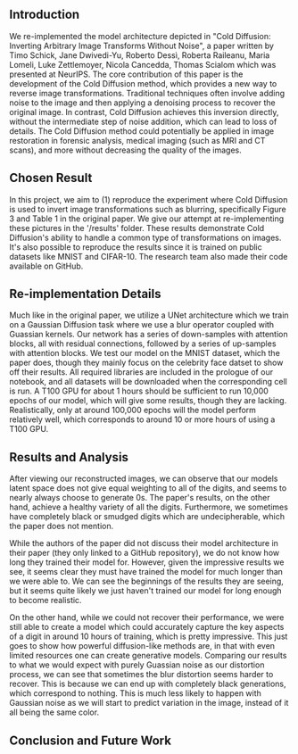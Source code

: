 ## Introduction 
We re-implemented the model architecture depicted in "Cold Diffusion: Inverting Arbitrary Image Transforms Without Noise", a paper written by Timo Schick, Jane Dwivedi-Yu, Roberto Dessì, Roberta Raileanu, Maria Lomeli, Luke
Zettlemoyer, Nicola Cancedda, Thomas Scialom which was presented at NeurIPS. The core contribution of this paper is the development of the Cold Diffusion method, which provides a new way to reverse image transformations. Traditional techniques often involve adding noise to the image and then applying a denoising process to recover the original image. In contrast, Cold Diffusion achieves this inversion directly, without the intermediate step of noise addition, which can lead to loss of details. The Cold Diffusion method could potentially be applied in image restoration in forensic analysis, medical imaging (such as MRI and CT scans), and more without decreasing the quality of the images.

## Chosen Result
In this project, we aim to (1) reproduce the experiment where Cold Diffusion is used to invert image transformations such as blurring, specifically Figure 3 and Table 1 in the original paper. We give our attempt at re-implementing these pictures in the '/results' folder. These results demonstrate Cold Diffusion's ability to handle a common type of transformations on images. It's also possible to reproduce the results since it is trained on public datasets like MNIST and CIFAR-10. The research team also made their code available on GitHub.

## Re-implementation Details
Much like in the original paper, we utilize a UNet architecture which we train on a Gaussian Diffusion task where we use a blur operator coupled with Guassian kernels. Our network has a series of down-samples with attention blocks, all with residual connections, followed by a series of up-samples with attention blocks. We test our model on the MNIST dataset, which the paper does, though they mainly focus on the celebrity face datset to show off their results. All required libraries are included in the prologue of our notebook, and all datasets will be downloaded when the corresponding cell is run. A T100 GPU for about 1 hours should be sufficient to run 10,000 epochs of our model, which will give some results, though they are lacking. Realistically, only at around 100,000 epochs will the model perform relatively well, which corresponds to around 10 or more hours of using a T100 GPU.

## Results and Analysis
After viewing our reconstructed images, we can observe that our models latent space does not give equal weighting to all of the digits, and seems to nearly always choose to generate 0s. The paper's results, on the other hand, achieve a healthy variety of all the digits. Furthermore, we sometimes have completely black or smudged digits which are undecipherable, which the paper does not mention.

While the authors of the paper did not discuss their model architecture in their paper (they only linked to a GitHub repository), we do not know how long they trained their model for. However, given the impressive results we see, it seems clear they must have trained the model for much longer than we were able to. We can see the beginnings of the results they are seeing, but it seems quite likely we just haven't trained our model for long enough to become realistic.

On the other hand, while we could not recover their performance, we were still able to create a model which could accurately capture the key aspects of a digit in around 10 hours of training, which is pretty impressive. This just goes to show how powerful diffusion-like methods are, in that with even limited resources one can create generative models. Comparing our results to what we would expect with purely Guassian noise as our distortion process, we can see that sometimes the blur distortion seems harder to recover. This is because we can end up with completely black generations, which correspond to nothing. This is much less likely to happen with Gaussian noise as we will start to predict variation in the image, instead of it all being the same color.

## Conclusion and Future Work
